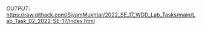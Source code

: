 *OUTPUT*:
https://raw.githack.com/SiyamMukhtar/2022_SE_17_WDD_Lab_Tasks/main/Lab_Task_02_2022-SE-17/index.html
